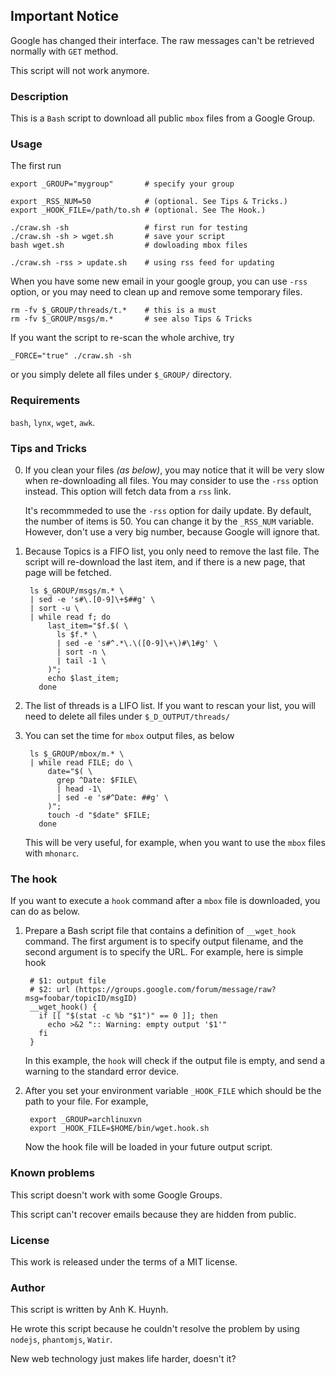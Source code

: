 ## Important Notice

Google has changed their interface.
The raw messages can't be retrieved normally with `GET` method.

This script will not work anymore.

### Description

This is a `Bash` script to download all public `mbox` files from
a Google Group.

### Usage

The first run

    export _GROUP="mygroup"       # specify your group

    export _RSS_NUM=50            # (optional. See Tips & Tricks.)
    export _HOOK_FILE=/path/to.sh # (optional. See The Hook.)

    ./craw.sh -sh                 # first run for testing
    ./craw.sh -sh > wget.sh       # save your script
    bash wget.sh                  # dowloading mbox files

    ./craw.sh -rss > update.sh    # using rss feed for updating

When you have some new email in your google group, you can use `-rss`
option, or you may need to clean up and remove some temporary files.

    rm -fv $_GROUP/threads/t.*    # this is a must
    rm -fv $_GROUP/msgs/m.*       # see also Tips & Tricks

If you want the script to re-scan the whole archive, try

    _FORCE="true" ./craw.sh -sh

or you simply delete all files under `$_GROUP/` directory.

### Requirements

`bash`, `lynx`, `wget`, `awk`.

### Tips and Tricks

0. If you clean your files _(as below)_, you may notice that it will be
   very slow when re-downloading all files. You may consider to use
   the `-rss` option instead. This option will fetch data from a `rss` link.

   It's recommmeded to use the `-rss` option for daily update. By default,
   the number of items is 50. You can change it by the `_RSS_NUM` variable.
   However, don't use a very big number, because Google will ignore that.

1. Because Topics is a FIFO list, you only need to remove the last file.
   The script will re-download the last item, and if there is a new page,
   that page will be fetched.

        ls $_GROUP/msgs/m.* \
        | sed -e 's#\.[0-9]\+$##g' \
        | sort -u \
        | while read f; do
            last_item="$f.$( \
              ls $f.* \
              | sed -e 's#^.*\.\([0-9]\+\)#\1#g' \
              | sort -n \
              | tail -1 \
            )";
            echo $last_item;
          done

2. The list of threads is a LIFO list. If you want to rescan your list,
   you will need to delete all files under `$_D_OUTPUT/threads/`

3. You can set the time for `mbox` output files, as below

        ls $_GROUP/mbox/m.* \
        | while read FILE; do \
            date="$( \
              grep ^Date: $FILE\
              | head -1\
              | sed -e 's#^Date: ##g' \
            )";
            touch -d "$date" $FILE;
          done

    This will be very useful, for example, when you want to use the
    `mbox` files with `mhonarc`.

### The hook

If you want to execute a `hook` command after a `mbox` file is downloaded,
you can do as below.

1. Prepare a Bash script file that contains a definition of `__wget_hook`
   command. The first argument is to specify output filename, and the
   second argument is to specify the URL. For example, here is simple hook

        # $1: output file
        # $2: url (https://groups.google.com/forum/message/raw?msg=foobar/topicID/msgID)
        __wget_hook() {
          if [[ "$(stat -c %b "$1")" == 0 ]]; then
            echo >&2 ":: Warning: empty output '$1'"
          fi
        }

    In this example, the `hook` will check if the output file is empty,
    and send a warning to the standard error device.

2. After you set your environment variable `_HOOK_FILE` which should
   be the path to your file. For example,

        export _GROUP=archlinuxvn
        export _HOOK_FILE=$HOME/bin/wget.hook.sh

   Now the hook file will be loaded in your future output script.

### Known problems

This script doesn't work with some Google Groups.

This script can't recover emails because they are hidden from public.

### License

This work is released under the terms of a MIT license.

### Author

This script is written by Anh K. Huynh.

He wrote this script because he couldn't resolve the problem by using
`nodejs`, `phantomjs`, `Watir`.

New web technology just makes life harder, doesn't it?

